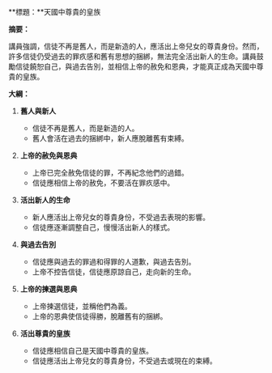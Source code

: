 **標題：**天國中尊貴的皇族

**摘要：**

講員強調，信徒不再是舊人，而是新造的人，應活出上帝兒女的尊貴身份。然而，許多信徒仍受過去的罪疚感和舊有思想的捆綁，無法完全活出新人的生命。講員鼓勵信徒饒恕自己，與過去告別，並相信上帝的赦免和恩典，才能真正成為天國中尊貴的皇族。

**大綱：**

1. **舊人與新人**
    - 信徒不再是舊人，而是新造的人。
    - 舊人會活在過去的捆綁中，新人應脫離舊有束縛。

2. **上帝的赦免與恩典**
    - 上帝已完全赦免信徒的罪，不再紀念他們的過錯。
    - 信徒應相信上帝的赦免，不要活在罪疚感中。

3. **活出新人的生命**
    - 新人應活出上帝兒女的尊貴身份，不受過去表現的影響。
    - 信徒應逐漸調整自己，慢慢活出新人的樣式。

4. **與過去告別**
    - 信徒應與過去的罪過和得罪的人道歉，與過去告別。
    - 上帝不控告信徒，信徒應原諒自己，走向新的生命。

5. **上帝的揀選與恩典**
    - 上帝揀選信徒，並稱他們為義。
    - 上帝的恩典使信徒得勝，脫離舊有的捆綁。

6. **活出尊貴的皇族**
    - 信徒應相信自己是天國中尊貴的皇族。
    - 信徒應活出上帝兒女的尊貴身份，不受過去或現在的束縛。